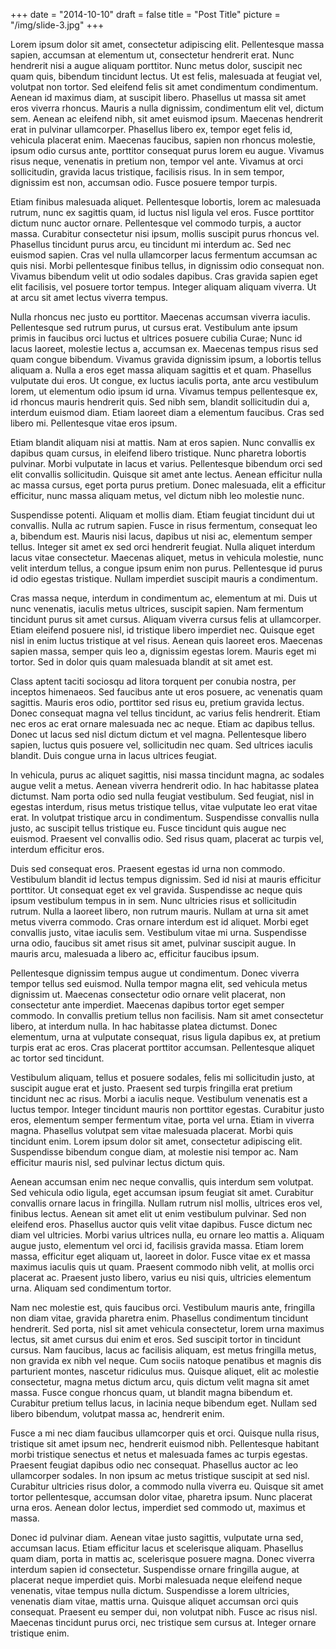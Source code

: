 +++
date = "2014-10-10"
draft = false
title = "Post Title"
picture = "/img/slide-3.jpg"
+++

Lorem ipsum dolor sit amet, consectetur adipiscing elit. Pellentesque massa sapien, accumsan at elementum ut, consectetur hendrerit erat. Nunc hendrerit nisi a augue aliquam porttitor. Nunc metus dolor, suscipit nec quam quis, bibendum tincidunt lectus. Ut est felis, malesuada at feugiat vel, volutpat non tortor. Sed eleifend felis sit amet condimentum condimentum. Aenean id maximus diam, at suscipit libero. Phasellus ut massa sit amet eros viverra rhoncus. Mauris a nulla dignissim, condimentum elit vel, dictum sem. Aenean ac eleifend nibh, sit amet euismod ipsum. Maecenas hendrerit erat in pulvinar ullamcorper. Phasellus libero ex, tempor eget felis id, vehicula placerat enim. Maecenas faucibus, sapien non rhoncus molestie, ipsum odio cursus ante, porttitor consequat purus lorem eu augue. Vivamus risus neque, venenatis in pretium non, tempor vel ante. Vivamus at orci sollicitudin, gravida lacus tristique, facilisis risus. In in sem tempor, dignissim est non, accumsan odio. Fusce posuere tempor turpis.

<!-- more -->

Etiam finibus malesuada aliquet. Pellentesque lobortis, lorem ac malesuada rutrum, nunc ex sagittis quam, id luctus nisl ligula vel eros. Fusce porttitor dictum nunc auctor ornare. Pellentesque vel commodo turpis, a auctor massa. Curabitur consectetur nisi ipsum, mollis suscipit purus rhoncus vel. Phasellus tincidunt purus arcu, eu tincidunt mi interdum ac. Sed nec euismod sapien. Cras vel nulla ullamcorper lacus fermentum accumsan ac quis nisi. Morbi pellentesque finibus tellus, in dignissim odio consequat non. Vivamus bibendum velit ut odio sodales dapibus. Cras gravida sapien eget elit facilisis, vel posuere tortor tempus. Integer aliquam aliquam viverra. Ut at arcu sit amet lectus viverra tempus.

Nulla rhoncus nec justo eu porttitor. Maecenas accumsan viverra iaculis. Pellentesque sed rutrum purus, ut cursus erat. Vestibulum ante ipsum primis in faucibus orci luctus et ultrices posuere cubilia Curae; Nunc id lacus laoreet, molestie lectus a, accumsan ex. Maecenas tempus risus sed quam congue bibendum. Vivamus gravida dignissim ipsum, a lobortis tellus aliquam a. Nulla a eros eget massa aliquam sagittis et et quam. Phasellus vulputate dui eros. Ut congue, ex luctus iaculis porta, ante arcu vestibulum lorem, ut elementum odio ipsum id urna. Vivamus tempus pellentesque ex, id rhoncus mauris hendrerit quis. Sed nibh sem, blandit sollicitudin dui a, interdum euismod diam. Etiam laoreet diam a elementum faucibus. Cras sed libero mi. Pellentesque vitae eros ipsum.

Etiam blandit aliquam nisi at mattis. Nam at eros sapien. Nunc convallis ex dapibus quam cursus, in eleifend libero tristique. Nunc pharetra lobortis pulvinar. Morbi vulputate in lacus et varius. Pellentesque bibendum orci sed elit convallis sollicitudin. Quisque sit amet ante lectus. Aenean efficitur nulla ac massa cursus, eget porta purus pretium. Donec malesuada, elit a efficitur efficitur, nunc massa aliquam metus, vel dictum nibh leo molestie nunc.

Suspendisse potenti. Aliquam et mollis diam. Etiam feugiat tincidunt dui ut convallis. Nulla ac rutrum sapien. Fusce in risus fermentum, consequat leo a, bibendum est. Mauris nisi lacus, dapibus ut nisi ac, elementum semper tellus. Integer sit amet ex sed orci hendrerit feugiat. Nulla aliquet interdum lacus vitae consectetur. Maecenas aliquet, metus in vehicula molestie, nunc velit interdum tellus, a congue ipsum enim non purus. Pellentesque id purus id odio egestas tristique. Nullam imperdiet suscipit mauris a condimentum.

Cras massa neque, interdum in condimentum ac, elementum at mi. Duis ut nunc venenatis, iaculis metus ultrices, suscipit sapien. Nam fermentum tincidunt purus sit amet cursus. Aliquam viverra cursus felis at ullamcorper. Etiam eleifend posuere nisl, id tristique libero imperdiet nec. Quisque eget nisl in enim luctus tristique at vel risus. Aenean quis laoreet eros. Maecenas sapien massa, semper quis leo a, dignissim egestas lorem. Mauris eget mi tortor. Sed in dolor quis quam malesuada blandit at sit amet est.

Class aptent taciti sociosqu ad litora torquent per conubia nostra, per inceptos himenaeos. Sed faucibus ante ut eros posuere, ac venenatis quam sagittis. Mauris eros odio, porttitor sed risus eu, pretium gravida lectus. Donec consequat magna vel tellus tincidunt, ac varius felis hendrerit. Etiam nec eros ac erat ornare malesuada nec ac neque. Etiam ac dapibus tellus. Donec ut lacus sed nisl dictum dictum et vel magna. Pellentesque libero sapien, luctus quis posuere vel, sollicitudin nec quam. Sed ultrices iaculis blandit. Duis congue urna in lacus ultrices feugiat.

In vehicula, purus ac aliquet sagittis, nisi massa tincidunt magna, ac sodales augue velit a metus. Aenean viverra hendrerit odio. In hac habitasse platea dictumst. Nam porta odio sed nulla feugiat vestibulum. Sed feugiat, nisl in egestas interdum, risus metus tristique tellus, vitae vulputate leo erat vitae erat. In volutpat tristique arcu in condimentum. Suspendisse convallis nulla justo, ac suscipit tellus tristique eu. Fusce tincidunt quis augue nec euismod. Praesent vel convallis odio. Sed risus quam, placerat ac turpis vel, interdum efficitur eros.

Duis sed consequat eros. Praesent egestas id urna non commodo. Vestibulum blandit id lectus tempus dignissim. Sed id nisi at mauris efficitur porttitor. Ut consequat eget ex vel gravida. Suspendisse ac neque quis ipsum vestibulum tempus in in sem. Nunc ultricies risus et sollicitudin rutrum. Nulla a laoreet libero, non rutrum mauris. Nullam at urna sit amet metus viverra commodo. Cras ornare interdum est id aliquet. Morbi eget convallis justo, vitae iaculis sem. Vestibulum vitae mi urna. Suspendisse urna odio, faucibus sit amet risus sit amet, pulvinar suscipit augue. In mauris arcu, malesuada a libero ac, efficitur faucibus ipsum.

Pellentesque dignissim tempus augue ut condimentum. Donec viverra tempor tellus sed euismod. Nulla tempor magna elit, sed vehicula metus dignissim ut. Maecenas consectetur odio ornare velit placerat, non consectetur ante imperdiet. Maecenas dapibus tortor eget semper commodo. In convallis pretium tellus non facilisis. Nam sit amet consectetur libero, at interdum nulla. In hac habitasse platea dictumst. Donec elementum, urna at vulputate consequat, risus ligula dapibus ex, at pretium turpis erat ac eros. Cras placerat porttitor accumsan. Pellentesque aliquet ac tortor sed tincidunt.

Vestibulum aliquam, tellus et posuere sodales, felis mi sollicitudin justo, at suscipit augue erat et justo. Praesent sed turpis fringilla erat pretium tincidunt nec ac risus. Morbi a iaculis neque. Vestibulum venenatis est a luctus tempor. Integer tincidunt mauris non porttitor egestas. Curabitur justo eros, elementum semper fermentum vitae, porta vel urna. Etiam in viverra magna. Phasellus volutpat sem vitae malesuada placerat. Morbi quis tincidunt enim. Lorem ipsum dolor sit amet, consectetur adipiscing elit. Suspendisse bibendum congue diam, at molestie nisi tempor ac. Nam efficitur mauris nisl, sed pulvinar lectus dictum quis.

Aenean accumsan enim nec neque convallis, quis interdum sem volutpat. Sed vehicula odio ligula, eget accumsan ipsum feugiat sit amet. Curabitur convallis ornare lacus in fringilla. Nullam rutrum nisl mollis, ultrices eros vel, finibus lectus. Aenean sit amet elit ut enim vestibulum pulvinar. Sed non eleifend eros. Phasellus auctor quis velit vitae dapibus. Fusce dictum nec diam vel ultricies. Morbi varius ultrices nulla, eu ornare leo mattis a. Aliquam augue justo, elementum vel orci id, facilisis gravida massa. Etiam lorem massa, efficitur eget aliquam ut, laoreet in dolor. Fusce vitae ex et massa maximus iaculis quis ut quam. Praesent commodo nibh velit, at mollis orci placerat ac. Praesent justo libero, varius eu nisi quis, ultricies elementum urna. Aliquam sed condimentum tortor.

Nam nec molestie est, quis faucibus orci. Vestibulum mauris ante, fringilla non diam vitae, gravida pharetra enim. Phasellus condimentum tincidunt hendrerit. Sed porta, nisl sit amet vehicula consectetur, lorem urna maximus lectus, sit amet cursus dui enim et eros. Sed suscipit tortor in tincidunt cursus. Nam faucibus, lacus ac facilisis aliquam, est metus fringilla metus, non gravida ex nibh vel neque. Cum sociis natoque penatibus et magnis dis parturient montes, nascetur ridiculus mus. Quisque aliquet, elit ac molestie consectetur, magna metus dictum arcu, quis dictum velit magna sit amet massa. Fusce congue rhoncus quam, ut blandit magna bibendum et. Curabitur pretium tellus lacus, in lacinia neque bibendum eget. Nullam sed libero bibendum, volutpat massa ac, hendrerit enim.

Fusce a mi nec diam faucibus ullamcorper quis et orci. Quisque nulla risus, tristique sit amet ipsum nec, hendrerit euismod nibh. Pellentesque habitant morbi tristique senectus et netus et malesuada fames ac turpis egestas. Praesent feugiat dapibus odio nec consequat. Phasellus auctor ac leo ullamcorper sodales. In non ipsum ac metus tristique suscipit at sed nisl. Curabitur ultricies risus dolor, a commodo nulla viverra eu. Quisque sit amet tortor pellentesque, accumsan dolor vitae, pharetra ipsum. Nunc placerat urna eros. Aenean dolor lectus, imperdiet sed commodo ut, maximus et massa.

Donec id pulvinar diam. Aenean vitae justo sagittis, vulputate urna sed, accumsan lacus. Etiam efficitur lacus et scelerisque aliquam. Phasellus quam diam, porta in mattis ac, scelerisque posuere magna. Donec viverra interdum sapien id consectetur. Suspendisse ornare fringilla augue, at placerat neque imperdiet quis. Morbi malesuada neque eleifend neque venenatis, vitae tempus nulla dictum. Suspendisse a lorem ultricies, venenatis diam vitae, mattis urna. Quisque aliquet accumsan orci quis consequat. Praesent eu semper dui, non volutpat nibh. Fusce ac risus nisl. Maecenas tincidunt purus orci, nec tristique sem cursus at. Integer ornare tristique enim.
